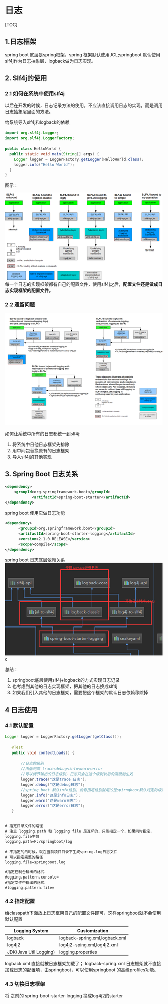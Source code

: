 # 日志
[TOC]

## 1.日志框架

spring boot 底层是spring框架，spring 框架默认使用JCL;springboot 默认使用slf4j作为日志抽象层，logback做为日志实现。

## 2. Slf4j的使用

### 2.1 如何在系统中使用slf4j
以后在开发的时候，日志记录方法的使用，不应该直接调用日志的实现，而是调用日志抽象层里面的方法。  

给系统导入slf4j和logback的依赖
```java
import org.slf4j.Logger;
import org.slf4j.LoggerFactory;

public class HelloWorld {
  public static void main(String[] args) {
    Logger logger = LoggerFactory.getLogger(HelloWorld.class);
    logger.info("Hello World");
  }
}
```
图示：

![slf4j使用](../assets/concrete-bindings.png)
每一个日志的实现框架都有自己的配置文件，使用slf4j之后，**配置文件还是做成日志实现框架的配置文件。**

### 2.2 遗留问题

![image](../assets/legacy.png)

如何让系统中所有的日志都统一到slf4j:  

1. 将系统中日他日志框架先排除
2. 用中间包替换原有的日志框架
3. 导入slf4j的其他实现

## 3. Spring Boot 日志关系
```xml
<dependency>
    <groupId>org.springframework.boot</groupId>
            <artifactId>spring-boot-starter</artifactId>
</dependency>
```

spring boot 使用它做日志功能
```xml
<dependency>
      <groupId>org.springframework.boot</groupId>
      <artifactId>spring-boot-starter-logging</artifactId>
      <version>2.1.0.RELEASE</version>
      <scope>compile</scope>
</dependency>
```

spring boot 日志底层依赖关系
![img](../assets/QQ图片20181122155730.png)c

总结：  
1. springboot底层使用slf4j+logback的方式实现日志记录
2. 也考虑到其他的日志实现框架，把其他的日志换成slf4j
3. 如果我们引入其他的日志框架，需要把这个框架的默认日志依赖移除掉
 

 ## 4 日志使用
 ### 4.1 默认配置
 ```java
 Logger logger = LoggerFactory.getLogger(getClass());

    @Test
    public void contextLoads() {

        //日志的级别
        //由低到高 trace<debug<info<warn<error
        //可以调节输出的日志级别，日志只会在这个级别以后的高级别生效
        logger.trace("这是trace 日志");
        logger.debug("这是debug日志");
        //spring boot 默认info级别，没有指定级别就用的是spirngboot默认规定的级别，root级别
        logger.info("这是info日志");
        logger.warn("这是warn日志");
        logger.error("这是error日志");
    }
```

```properties

# 指定目录文件的路径
# 注意 logging.path 和 logging file 是互斥的，只能指定一个，如果同时指定，logging.file生效
logging.path=F:/springboot/log

# 不指定的的时候，就在当前项目目录下生成spring.log日志文件
# 可以指定完整的路径
logging.file=springboot.log
```

```properties
#指定控制台输出的格式
#ogging.pattern.console=
#指定文件中输出的格式
#logging.pattern.file=
```

### 4.2 指定配置
给classpath下面放上日志框架自己的配置文件即可，这样springboot就不会使用默认配置  

| Logging System | Customization |
| - | - |
| logback | logback-spring.xml,logback.xml |
| log4j2 | log4j2-sping.xml,log4j2.xml |
| JDK(Java Util Logging) | logging.properties |


logback.xml 直接就被日志框架加载了；
logback-spring.xml 日志框架就不直接加载日志的配置项，由springboot，可以使用springboot 的高级profiles功能。
### 4.3 切换日志框架
将 之前的 spring-boot-starter-logging 换成log4j2的starter

